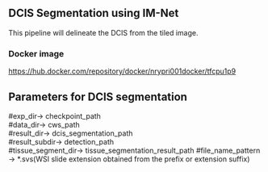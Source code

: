 ## DCIS Segmentation using IM-Net

This pipeline will delineate the DCIS from the tiled image.

### Docker image 

https://hub.docker.com/repository/docker/nrypri001docker/tfcpu1p9

## Parameters for DCIS segmentation

#exp_dir-> checkpoint_path                        
#data_dir-> cws_path                               
#result_dir-> dcis_segmentation_path                                    
#result_subdir-> detection_path                                     
#tissue_segment_dir-> tissue_segmentation_result_path
#file_name_pattern -> *.svs(WSI slide extension obtained from the prefix or extension suffix)
